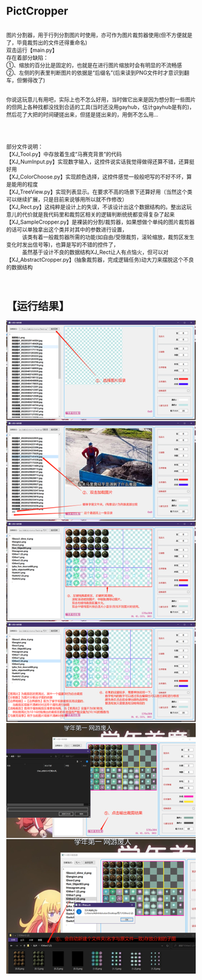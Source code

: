 # PictCropper

<br>图片分割器，用于行列分割图片时使用，亦可作为图片裁剪器使用(但不方便就是了，毕竟裁剪出的文件还得重命名)
<br>双击运行【main.py】
<br>存在着部分缺陷：
<br>①、缩放的百分比是固定的，也就是在进行图片缩放时会有明显的不流畅感
<br>②、左侧的列表里判断图片的依据是“后缀名”(后来读到PNG文件时才意识到翻车，但懒得改了)

<br>你说这玩意儿有用吧，实际上也不怎么好用，当时做它出来是因为想分割一些图片的但网上各种找都没找到合适的工具(当时还没用gayhub，估计gayhub是有的)，然后花了大把的时间硬搓出来，但搓是搓出来的，用倒不怎么用...


<br>
<br>
<br>部分文件说明：
<br>【XJ_Tool.py】中存放着生成“马赛克背景”的代码
<br>【XJ_NumInput.py】实现数字输入，这控件说实话我觉得做得还算不错，还算挺好用
<br>【XJ_ColorChoose.py】实现颜色选择，这控件感觉一般般吧写的不好不坏，算是能用的程度
<br>【XJ_TreeView.py】实现列表显示。在要求不高的场景下还算好用（当然这个类可以继续扩展，只是目前来说够用所以就不作修改）
<br>【XJ_Rect.py】这纯粹是设计上的失误，不该设计出这个数据结构的。整出这玩意儿的代价就是我代码里和裁剪区相关的逻辑判断统统都变得复杂了起来
<br>【XJ_SampleCropper.py】是裸装的分割/裁剪器，如果想做个单纯的图片裁剪器的话可以单独拿出这个类并对其中的参数进行设置，
<br>    &emsp;&emsp;&emsp;该类有着一般裁剪器所需的功能(如自由/受限裁剪，滚轮缩放，裁剪区发生变化时发出信号等)，也算是写的不错的控件了，
<br>    &emsp;&emsp;&emsp;虽然基于设计不良的数据结构XJ_Rect让人有点恼火，但可以对【XJ_AbstractCropper.py】(抽象裁剪器，完成逻辑任务)动大刀来摆脱这个不良的数据结构


<br>
<br>
<br>


# 【运行结果】
![1](https://github.com/Ls-Jan/PictCropper/blob/main/RunningResult%5BPNG%5D/1.png)
![2](https://github.com/Ls-Jan/PictCropper/blob/main/RunningResult%5BPNG%5D/2.png)
![3](https://github.com/Ls-Jan/PictCropper/blob/main/RunningResult%5BPNG%5D/3.png)
![4](https://github.com/Ls-Jan/PictCropper/blob/main/RunningResult%5BPNG%5D/4.png)
![5](https://github.com/Ls-Jan/PictCropper/blob/main/RunningResult%5BPNG%5D/5.png)
![6](https://github.com/Ls-Jan/PictCropper/blob/main/RunningResult%5BPNG%5D/6.png)


